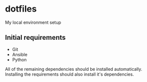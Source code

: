 # dotfiles

My local environment setup

## Initial requirements

- Git
- Ansible
- Python

All of the remaining dependencies should be installed automatically. Installing the requirements should also install it's dependencies.
